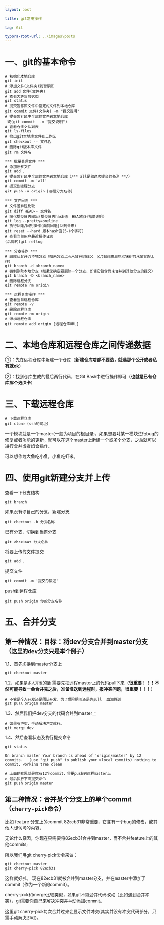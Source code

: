 ```yaml
---
layout: post

title: git常用操作

tag: Git

typora-root-url: ..\images\posts
---
```


# 一、git的基本命令

```shell
# 初始化本地仓库
git init
# 添加文件(文件夹)到暂存区
git add 文件(文件夹)
# 查看文件当前状态
git status
# 提交暂存区文件中指定的文件到本地仓库
git commit 文件(文件夹) -m "提交说明"
# 提交暂存区中全部的文件到本地仓库
 或(git commit  -m "提交说明")
# 查看仓库文件列表
git ls-files
# 检出git本地库文件到工作区
git checkout -- 文件名
# 删除git版本库文件
git rm 文件名

*** 批量处理文件 ***
# 添加所有文件
git add .
# 提交暂存区中全部的文件到本地仓库（/** all是给这次提交的备注 **/）
git commit -m 'all'
# 提交到远程分支
git push -u origin [远程分支名称]

*** 文件回溯 ***
# 文件差异性比较
git diff HEAD-- 文件名
# 简化提交日志输出(提交日志hash值  HEAD指针指向说明) 
git log --pretty=oneline
# 执行回退/回到操作(向前回退|回到未来)
git reset --hard 版本hash值(5-8个字符)
# 查看当前用户最近操作日志
(后悔药)git reflog

*** 分支操作 ***
# 删除已合并的本地分支（如果分支上有未合并的提交，Git会拒绝删除以保护尚未整合的工作）
git branch -d <branch_name>
# 强制删除本地分支（如果您确定要删除一个分支，即使它包含尚未合并到其他分支的提交）
git branch -D <branch_name>
# 删除远程分支
git remote rm origin

*** 远程仓库操作 ***
# 查看当前远程仓库
git remote -v
# 删除远程仓库
git remote rm origin
# 添加远程仓库
git remote add origin [远程仓库URL]
```

# 二、本地仓库和远程仓库之间传递数据

①：先在远程仓库中新建一个仓库（**新建仓库啥都不要选，就选那个公开或者私有就ok**）

②：找到仓库生成的最后两行代码，在Git Bash中进行操作即可（**也就是已有仓库那个选项卡**）

# 三、下载远程仓库

```shell
# 下载远程仓库
git clone (ssh的网址)
```

一个模块就是一个master(一般为项目的根目录)，如果想要对某一模块进行bug的修复或者功能的更新，就可以在这个master上新建一个或多个分支，之后就可以进行合并或者组合操作。

可以想作为大鱼吃小鱼，小鱼吃虾米。

# 四、使用git新建分支并上传

查看一下分支结构

```shell
git branch
```

如果没有你自己的分支，新建分支

```shell
git checkout -b 分支名称
```

已有分支，切换到当前分支

```shell
git checkout 分支名称
```

将要上传的文件提交

```shell
git add .
```

提交文件

```shell
git commit -m '提交的描述'
```

push到远程仓库

```shell
git push origin 你的分支名称
```

# 五、合并分支

## 第一种情况：目标：将dev分支合并到master分支（`这里的dev分支只是举个例子`）

1.1、首先切换到master分支上

```shell
git checkout master
```

1.2、如果是`多人开发`的话 需要先把远程master上的代码pull下来（**很重要！！！不然可能导致一会合并完之后，准备推送到远程时，报冲突问题，很重要！！！**）

```shell
# 不管是个人开发还是团队开发，为了保险期间还是先pull  血泪教训
git pull origin master
```

1.3、然后我们把dev分支的代码合并到master上

```shell
# 如果有冲突，手动解决冲突就行。
git merge dev
```

1.4、然后查看状态及执行提交命令

```shell
git status

On branch master Your branch is ahead of 'origin/master' by 12 commits.   (use "git push" to publish your >local commits) nothing to
commit, working tree clean

# 上面的意思就是你有12个commit，需要push到远程master上 
> 最后执行下面提交命令 
git push origin master 
```

## 第二种情况：合并某个分支上的单个commit（`cherry-pick命令`）

比如 feature 分支上的commit 82ecb31非常重要，它含有一个bug的修改，或其他人想访问的内容。

无论什么原因，你现在只需要将82ecb31合并到master，而不合并feature上的其他commits;

所以我们用git cherry-pick命令来做：

```shell
git checkout master
git cherry-pick 82ecb31
```

这样就好啦。 现在82ecb31就被合并到master分支，并在master中添加了commit（作为一个新的commit）。

cherry-pick和merge比较类似，如果git不能合并代码改动（比如遇到合并冲突），git需要你自己来解决冲突并手动添加commit。

这里git cherry-pick每次合并过来会显示文件冲突(其实并没有冲突代码部分，只需手动解决即可)。
